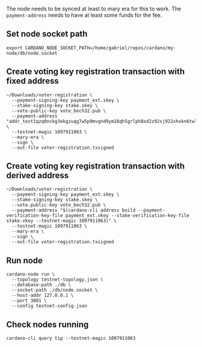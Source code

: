 The node needs to be synced at least to mary era for this to work. The `payment-address` needs to have at least some funds for the fee.

## Set node socket path

```
export CARDANO_NODE_SOCKET_PATH=/home/gabriel/repos/cardano/my-node/db/node.socket
```

## Create voting key registration transaction with fixed address

```
~/Downloads/voter-registration \
  --payment-signing-key payment_ext.skey \
  --stake-signing-key stake.skey \
  --vote-public-key vote_bech32.pub \
  --payment-address "addr_test1qzq0nckg3ekgzuqg7w5p9mvgnd9ym28qh5grlph8xd2z92sj922xhxkn6twlq2wn4q50q352annk3903tj00h45mgfmsu8d9w5" \
  --testnet-magic 1097911063 \
  --mary-era \
  --sign \
  --out-file voter-registration.txsigned
```

## Create voting key registration transaction with derived address

```
~/Downloads/voter-registration \
  --payment-signing-key payment_ext.skey \
  --stake-signing-key stake.skey \
  --vote-public-key vote_bech32.pub \
  --payment-address "$(cardano-cli address build --payment-verification-key-file payment_ext.vkey --stake-verification-key-file stake.vkey --testnet-magic 1097911063)" \
  --testnet-magic 1097911063 \
  --mary-era \
  --sign \
  --out-file voter-registration.txsigned
```

## Run node

```
cardano-node run \
  --topology testnet-topology.json \
  --database-path ./db \
  --socket-path ./db/node.socket \
  --host-addr 127.0.0.1 \
  --port 3001 \
  --config testnet-config.json
```

## Check nodes running

```
cardano-cli query tip --testnet-magic 1097911063
```
